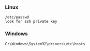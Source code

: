 ### Linux
```
/etc/passwd
look for ssh private key
```
### Windows
```
C:\Windows\System32\drivers\etc\hosts
```
